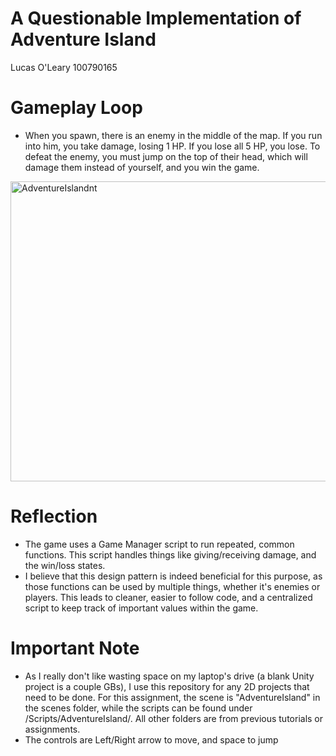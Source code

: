 # A Questionable Implementation of Adventure Island
Lucas O'Leary
100790165

# Gameplay Loop
- When you spawn, there is an enemy in the middle of the map. If you run into him, you take damage, losing 1 HP. If you lose all 5 HP, you lose. To defeat the enemy, you must jump on the top of their head, which will damage them instead of yourself, and you win the game.

<img width="768" height="480" alt="AdventureIslandnt" src="https://github.com/user-attachments/assets/fbfa9eec-eae6-45a7-9148-752fa67338ff" />

# Reflection
- The game uses a Game Manager script to run repeated, common functions. This script handles things like giving/receiving damage, and the win/loss states.
- I believe that this design pattern is indeed beneficial for this purpose, as those functions can be used by multiple things, whether it's enemies or players. This leads to cleaner, easier to follow code, and a centralized script to keep track of important values within the game.

# Important Note
- As I really don't like wasting space on my laptop's drive (a blank Unity project is a couple GBs), I use this repository for any 2D projects that need to be done. For this assignment, the scene is "AdventureIsland" in the scenes folder, while the scripts can be found under /Scripts/AdventureIsland/. All other folders are from previous tutorials or assignments.
- The controls are Left/Right arrow to move, and space to jump
